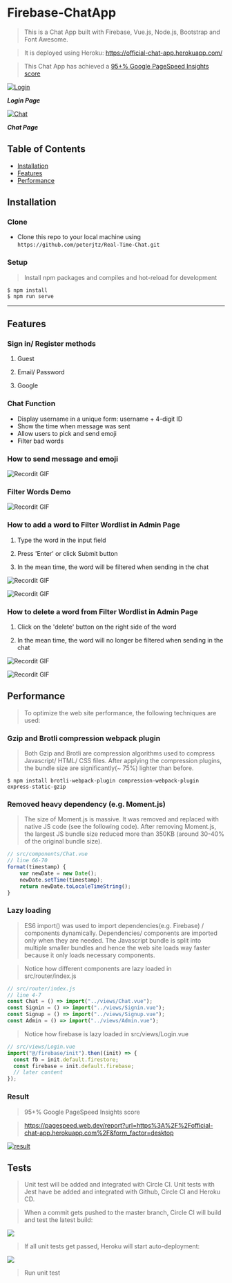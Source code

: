 # Firebase-ChatApp

> This is a Chat App built with Firebase, Vue.js, Node.js, Bootstrap and Font Awesome.

> It is deployed using Heroku: <a href="https://official-chat-app.herokuapp.com/">https://official-chat-app.herokuapp.com/</a>

> This Chat App has achieved a <a href="https://pagespeed.web.dev/report?url=https%3A%2F%2Fofficial-chat-app.herokuapp.com%2F&form_factor=desktop">95+% Google PageSpeed Insights score </a>

<a href="https://www.flickr.com/photos/196782410@N08/52425782816/in/dateposted-public/"><img src="https://live.staticflickr.com/65535/52425782816_253ed97634_h.jpg" title="Login"></a>

**_Login Page_**

<a href="https://www.flickr.com/photos/196782410@N08/52426332673/in/dateposted-public/"><img src="https://live.staticflickr.com/65535/52426332673_fbf1e32698_k.jpg" title="Chat"></a>

**_Chat Page_**

## Table of Contents

- [Installation](#installation)
- [Features](#features)
- [Performance](#performance)

## Installation

### Clone

- Clone this repo to your local machine using `https://github.com/peterjtz/Real-Time-Chat.git`

### Setup

> Install npm packages and compiles and hot-reload for development

```shell
$ npm install
$ npm run serve

```

---

## Features

### Sign in/ Register methods

1. Guest

2. Email/ Password

3. Google

### Chat Function

- Display username in a unique form: username + 4-digit ID
- Show the time when message was sent
- Allow users to pick and send emoji
- Filter bad words

### How to send message and emoji

![Recordit GIF](https://s4.gifyu.com/images/messageAndEmoji.gif)

### Filter Words Demo

![Recordit GIF](https://s4.gifyu.com/images/filter5aaa866679a0aa99.gif)

### How to add a word to Filter Wordlist in Admin Page

1. Type the word in the input field

1. Press 'Enter' or click Submit button

1. In the mean time, the word will be filtered when sending in the chat

![Recordit GIF](https://s4.gifyu.com/images/addWord.gif)

![Recordit GIF](https://s4.gifyu.com/images/filterAdd.gif)

### How to delete a word from Filter Wordlist in Admin Page

1. Click on the 'delete' button on the right side of the word

1. In the mean time, the word will no longer be filtered when sending in the chat

![Recordit GIF](https://s1.gifyu.com/images/deleteWord.gif)

![Recordit GIF](https://s4.gifyu.com/images/filterDelete.gif)

## Performance

> To optimize the web site performance, the following techniques are used:

### Gzip and Brotli compression webpack plugin

> Both Gzip and Brotli are compression algorithms used to compress Javascript/ HTML/ CSS files. After applying the compression plugins, the bundle size are significantly(~ 75%) lighter than before.

```shell
$ npm install brotli-webpack-plugin compression-webpack-plugin express-static-gzip

```

### Removed heavy dependency (e.g. Moment.js)

> The size of Moment.js is massive. It was removed and replaced with native JS code (see the following code). After removing Moment.js, the largest JS bundle size reduced more than 350KB (around 30-40% of the original bundle size).

```javascript
// src/components/Chat.vue
// line 66-70
format(timestamp) {
    var newDate = new Date();
    newDate.setTime(timestamp);
    return newDate.toLocaleTimeString();
}
```

### Lazy loading

> ES6 import() was used to import dependencies(e.g. Firebase) / components dynamically. Dependencies/ components are imported only when they are needed. The Javascript bundle is split into multiple smaller bundles and hence the web site loads way faster because it only loads necessary components.

> Notice how different components are lazy loaded in src/router/index.js

```javascript
// src/router/index.js
// line 4-7
const Chat = () => import("../views/Chat.vue");
const Signin = () => import("../views/Signin.vue");
const Signup = () => import("../views/Signup.vue");
const Admin = () => import("../views/Admin.vue");
```

> Notice how firebase is lazy loaded in src/views/Login.vue

```javascript
// src/views/Login.vue
import("@/firebase/init").then((init) => {
  const fb = init.default.firestore;
  const firebase = init.default.firebase;
  // later content
});
```

### Result

> 95+% Google PageSpeed Insights score

> <a href="https://pagespeed.web.dev/report?url=https%3A%2F%2Fofficial-chat-app.herokuapp.com%2F&form_factor=desktop">https://pagespeed.web.dev/report?url=https%3A%2F%2Fofficial-chat-app.herokuapp.com%2F&form_factor=desktop</a>

<a href="https://www.flickr.com/photos/196782410@N08/52426728388/in/dateposted-public/"><img src="https://live.staticflickr.com/65535/52426728388_d322211933_h.jpg" title="result"></a>

## Tests

> Unit test will be added and integrated with Circle CI.
> Unit tests with Jest have be added and integrated with Github, Circle CI and Heroku CD.

> When a commit gets pushed to the master branch, Circle CI will build and test the latest build:

<a data-flickr-embed="true" href="https://www.flickr.com/photos/196782410@N08/52449368456/in/dateposted-public/"><img src="https://live.staticflickr.com/65535/52449368456_fdc3b1b178_k.jpg"></a>

> If all unit tests get passed, Heroku will start auto-deployment:

<a data-flickr-embed="true" href="https://www.flickr.com/photos/196782410@N08/52449820540/in/dateposted-public/"><img src="https://live.staticflickr.com/65535/52449820540_e81e517900_k.jpg"></a>

> Run unit test
